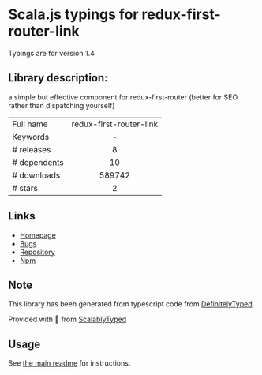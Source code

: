 
# Scala.js typings for redux-first-router-link

Typings are for version 1.4

## Library description:
a simple but effective <Link /> component for redux-first-router (better for SEO rather than dispatching yourself)

|                    |                 |
| ------------------ | :-------------: |
| Full name          | redux-first-router-link |
| Keywords           | - |
| # releases         | 8 |
| # dependents       | 10 |
| # downloads        | 589742 |
| # stars            | 2 |

## Links
- [Homepage](https://github.com/faceyspacey/redux-first-router-link#readme)
- [Bugs](https://github.com/faceyspacey/redux-first-router-link/issues)
- [Repository](https://github.com/faceyspacey/redux-first-router-link)
- [Npm](https://www.npmjs.com/package/redux-first-router-link)
    


## Note
This library has been generated from typescript code from [DefinitelyTyped](https://definitelytyped.org).

Provided with :purple_heart: from [ScalablyTyped](https://github.com/oyvindberg/ScalablyTyped)

## Usage
See [the main readme](../../readme.md) for instructions.


